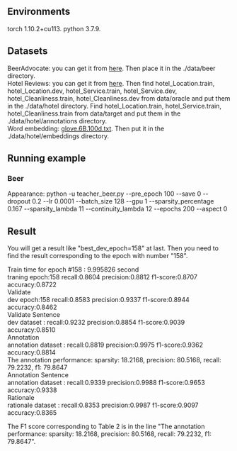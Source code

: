 
## Environments
torch 1.10.2+cu113. python 3.7.9.
## Datasets
BeerAdvocate: you can get it from [here](http://people.csail.mit.edu/taolei/beer/). Then place it in the ./data/beer directory.  
Hotel Reviews: you can get it from [here](https://people.csail.mit.edu/yujia/files/r2a/data.zip). 
Then  find hotel_Location.train, hotel_Location.dev, hotel_Service.train, hotel_Service.dev, hotel_Cleanliness.train, hotel_Cleanliness.dev from data/oracle and put them in the ./data/hotel directory. 
Find hotel_Location.train, hotel_Service.train, hotel_Cleanliness.train from data/target and put them in the ./data/hotel/annotations directory.  
Word embedding: [glove.6B.100d.txt](https://nlp.stanford.edu/projects/glove/). Then put it in the ./data/hotel/embeddings directory.

## Running example
### Beer
Appearance: python -u teacher_beer.py --pre_epoch 100 --save 0 --dropout 0.2 --lr 0.0001 --batch_size 128 --gpu 1 --sparsity_percentage 0.167 --sparsity_lambda 11 --continuity_lambda 12 --epochs 200 --aspect 0


## Result

You will get a result like "best_dev_epoch=158" at last. Then you need to find the result corresponding to the epoch with number "158". 

Train time for epoch #158 : 9.995826 second  
traning epoch:158 recall:0.8604 precision:0.8812 f1-score:0.8707 accuracy:0.8722  
Validate  
dev epoch:158 recall:0.8583 precision:0.9337 f1-score:0.8944 accuracy:0.8462  
Validate Sentence  
dev dataset : recall:0.9232 precision:0.8854 f1-score:0.9039 accuracy:0.8510  
Annotation  
annotation dataset : recall:0.8819 precision:0.9975 f1-score:0.9362 accuracy:0.8814  
The annotation performance: sparsity: 18.2168, precision: 80.5168, recall: 79.2232, f1: 79.8647  
Annotation Sentence  
annotation dataset : recall:0.9339 precision:0.9988 f1-score:0.9653 accuracy:0.9338  
Rationale  
rationale dataset : recall:0.8353 precision:0.9987 f1-score:0.9097 accuracy:0.8365  

The F1 score corresponding to Table 2 is in the line "The annotation performance: sparsity: 18.2168, precision: 80.5168, recall: 79.2232, f1: 79.8647". 







